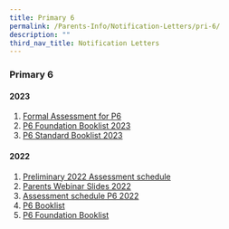 ```yaml
---
title: Primary 6
permalink: /Parents-Info/Notification-Letters/pri-6/
description: ""
third_nav_title: Notification Letters
---
```

### Primary 6

#### 2023
1. [Formal Assessment for P6](/files/2023/T1/2023%20Formal%20Assessment%20for%20P6%20(Parent%20notification).pdf)
2. [P6 Foundation Booklist 2023](/files/2023/P6%202023%20BOOKLIST%20(FOUNDATION).pdf)
3. [P6 Standard Booklist 2023](/files/2023/P6%202023%20BOOKLIST%20(STANDARD).pdf)

#### 2022
1. [Preliminary 2022 Assessment schedule](/files/Preliminary%202022%20Assessment%20schedule.pdf)
2. [Parents Webinar Slides 2022](/files/Parents%20Webinar%20Slides%202022.pdf)
3. [Assessment schedule P6 2022](/files/Assessment%20schedule%20P6%202022.pdf)
4. [P6 Booklist](/files/P6%20Booklist%202022.pdf)
5. [P6 Foundation Booklist](/files/P6%20Foundation%20Booklist.pdf)